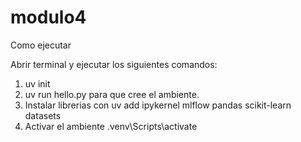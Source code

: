 # modulo4

Como ejecutar

Abrir terminal y ejecutar los siguientes comandos:
1. uv init
2. uv run hello.py para que cree el ambiente.
3. Instalar librerias con uv add ipykernel mlflow pandas scikit-learn datasets
4. Activar el ambiente .venv\Scripts\activate
